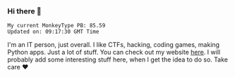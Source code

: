 ### Hi there 👋
<!-- PB START -->
```
My current MonkeyType PB: 85.59
Updated on: 09:17:30 GMT Time
```
<!-- PB END -->
I'm an IT person, just overall. I like CTFs, hacking, coding games, making Python apps. Just a lot of stuff.
You can check out my website [here](https://skill3472.github.io/).
I will probably add some interesting stuff here, when I get the idea to do so. Take care ❤️
